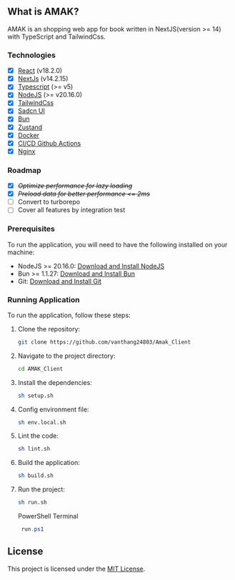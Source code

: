 ## What is AMAK?

AMAK is an shopping web app for book written in NextJS(version >= 14) with TypeScript and TailwindCss.

### Technologies

- [x] [React](https://react.dev/) (v18.2.0)
- [x] [NextJs](https://nextjs.org/) (v14.2.15)
- [x] [Typescript](https://www.typescriptlang.org/) (>= v5)
- [x] [NodeJS](https://nodejs.org/en) (>= v20.16.0)
- [x] [TailwindCss](https://tailwindcss.com/)
- [x] [Sadcn UI](https://ui.shadcn.com/)
- [x] [Bun](https://bun.sh/)
- [x] [Zustand](https://github.com/pmndrs/zustand)
- [x] [Docker](https://www.docker.com/)
- [x] [CI/CD Github Actions](https://docs.github.com/en/actions)
- [x] [Nginx](https://nginx.org/en/)

### Roadmap

- [x] _~~Optimize performance for lazy loading~~_
- [x] _~~Preload data for better performance <= 2ms~~_
- [ ] Convert to turborepo
- [ ] Cover all features by integration test

### Prerequisites

To run the application, you will need to have the following installed on your machine:

- NodeJS >= 20.16.0: [Download and Install NodeJS](https://nodejs.org/en)
- Bun >= 1.1.27: [Download and Install Bun](https://bun.sh/)
- Git: [Download and Install Git](https://git-scm.com/downloads)

### Running Application

To run the application, follow these steps:

1. Clone the repository:

   ```bash
   git clone https://github.com/vanthang24803/Amak_Client
   ```

2. Navigate to the project directory:

   ```bash
   cd AMAK_Client
   ```

3. Install the dependencies:

   ```bash
   sh setup.sh
   ```

4. Config environment file:

   ```bash
   sh env.local.sh
   ```

5. Lint the code:

   ```bash
   sh lint.sh
   ```

6. Build the application:

   ```bash
   sh build.sh
   ```

7. Run the project:

   ```bash
   sh run.sh
   ```

   PowerShell Terminal

   ```ps1
    run.ps1
   ```

## License

This project is licensed under the [MIT License](LICENSE).
